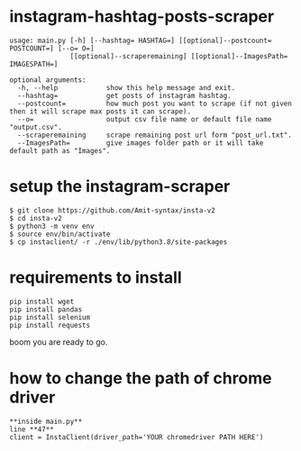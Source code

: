 # instagram-hashtag-posts-scraper


```
usage: main.py [-h] [--hashtag= HASHTAG=] [[optional]--postcount= POSTCOUNT=] [--o= O=]
               [[optional]--scraperemaining] [[optional]--ImagesPath= IMAGESPATH=]

optional arguments:
  -h, --help            show this help message and exit.
  --hashtag=            get posts of instagram hashtag.
  --postcount=          how much post you want to scrape (if not given then it will scrape max posts it can scrape).
  --o=                  output csv file name or default file name "output.csv".
  --scraperemaining     scrape remaining post url form "post_url.txt".
  --ImagesPath=         give images folder path or it will take default path as "Images".
```

# setup the instagram-scraper
```
$ git clone https://github.com/Amit-syntax/insta-v2
$ cd insta-v2
$ python3 -m venv env
$ source env/bin/activate
$ cp instaclient/ -r ./env/lib/python3.8/site-packages
```

# requirements to install

```
pip install wget
pip install pandas
pip install selenium
pip install requests
```
boom you are ready to go.


# how to change the path of chrome driver
```
**inside main.py**
line **47**
client = InstaClient(driver_path='YOUR chromedriver PATH HERE')
```

